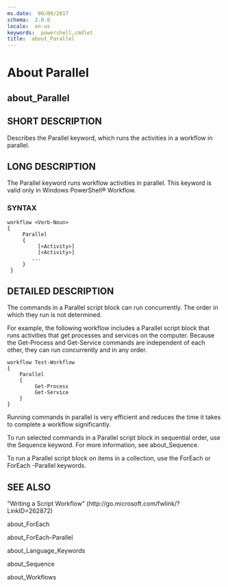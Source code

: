 ```yaml
---
ms.date:  06/09/2017
schema:  2.0.0
locale:  en-us
keywords:  powershell,cmdlet
title:  about_Parallel
---
```


# About Parallel
## about_Parallel


## SHORT DESCRIPTION
Describes the Parallel keyword, which runs the activities in a workflow in parallel.


## LONG DESCRIPTION
The Parallel keyword runs workflow activities in parallel. This keyword is valid only in  Windows PowerShell® Workflow.


### SYNTAX


```
workflow <Verb-Noun>
{
     Parallel
     {
          [<Activity>]
          [<Activity>]
        ...
     }
 }
```



## DETAILED DESCRIPTION
The commands in a Parallel script block can run concurrently. The order in which they run is not determined.

For example, the following workflow includes a Parallel script block that runs activities that get processes and services on the computer. Because the Get-Process and Get-Service commands are independent of each other, they can run concurrently and in any order.


```
workflow Test-Workflow
{
    Parallel
    {
         Get-Process
         Get-Service
    }
}
```


Running commands in parallel is very efficient and reduces the time it takes to complete a workflow significantly.

To run selected commands in a Parallel script block in sequential order, use the Sequence keyword. For more information, see about_Sequence.

To run a Parallel script block on items in a collection, use the ForEach or ForEach -Parallel keywords.


## SEE ALSO
"Writing a Script Workflow" (http:\/\/go.microsoft.com\/fwlink\/?LinkID\=262872)

about_ForEach

about_ForEach-Parallel

about_Language_Keywords

about_Sequence

about_Workflows